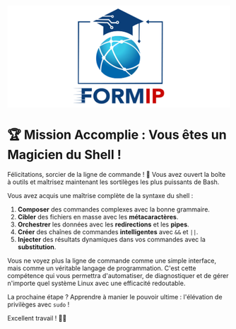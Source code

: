 ![Formip](../assets/formip_logo_padded.png)

# 🏆 Mission Accomplie : Vous êtes un Magicien du Shell !

Félicitations, sorcier de la ligne de commande ! 🎉 Vous avez ouvert la boîte à outils et maîtrisez maintenant les sortilèges les plus puissants de Bash.

Vous avez acquis une maîtrise complète de la syntaxe du shell :
1. **Composer** des commandes complexes avec la bonne grammaire.
2. **Cibler** des fichiers en masse avec les **métacaractères**.
3. **Orchestrer** les données avec les **redirections** et les **pipes**.
4. **Créer** des chaînes de commandes **intelligentes** avec `&&` et `||`.
5. **Injecter** des résultats dynamiques dans vos commandes avec la **substitution**.

Vous ne voyez plus la ligne de commande comme une simple interface, mais comme un véritable langage de programmation. C'est cette compétence qui vous permettra d'automatiser, de diagnostiquer et de gérer n'importe quel système Linux avec une efficacité redoutable.

La prochaine étape ? Apprendre à manier le pouvoir ultime : l'élévation de privilèges avec `sudo` !

Excellent travail ! 🐧✨
